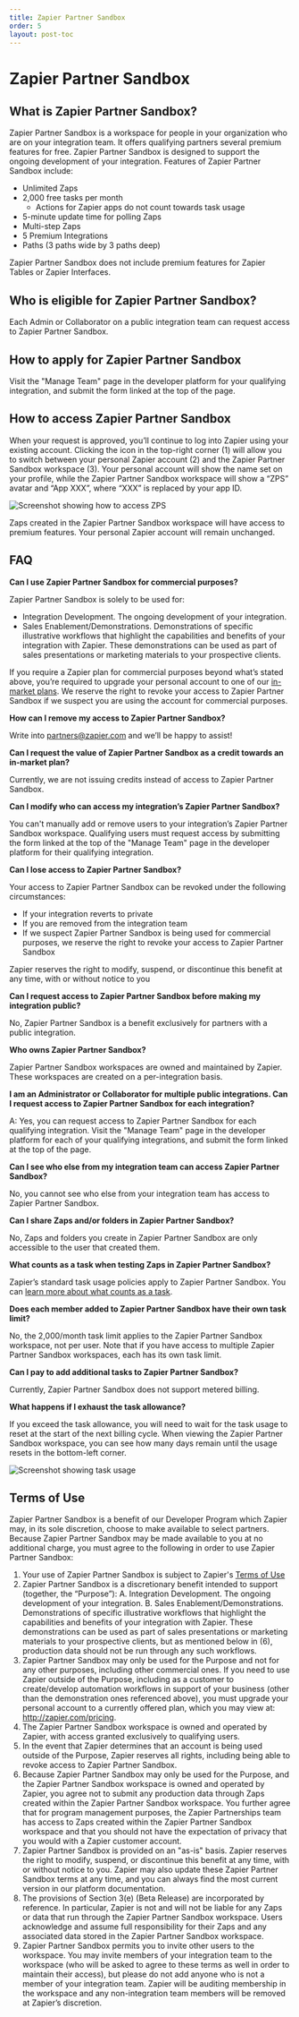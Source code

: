 ```yaml
---
title: Zapier Partner Sandbox
order: 5
layout: post-toc
---
```


# Zapier Partner Sandbox

## What is Zapier Partner Sandbox?
Zapier Partner Sandbox is a workspace for people in your organization who are on your integration team. It offers qualifying partners several premium features for free. Zapier Partner Sandbox is designed to support the ongoing development of your integration. Features of Zapier Partner Sandbox include:

- Unlimited Zaps
- 2,000 free tasks per month
    - Actions for Zapier apps do not count towards task usage
- 5-minute update time for polling Zaps
- Multi-step Zaps
- 5 Premium Integrations
- Paths (3 paths wide by 3 paths deep)

Zapier Partner Sandbox does not include premium features for Zapier Tables or Zapier Interfaces.

## Who is eligible for Zapier Partner Sandbox?
Each Admin or Collaborator on a public integration team can request access to Zapier Partner Sandbox.

## How to apply for Zapier Partner Sandbox
Visit the "Manage Team" page in the developer platform for your qualifying integration, and submit the form linked at the top of the page.

## How to access Zapier Partner Sandbox
When your request is approved, you’ll continue to log into Zapier using your existing account. Clicking the icon in the top-right corner (1) will allow you to switch between your personal Zapier account (2) and the Zapier Partner Sandbox workspace (3). Your personal account will show the name set on your profile, while the Zapier Partner Sandbox workspace will show a “ZPS” avatar and “App XXX”, where “XXX” is replaced by your app ID.

![Screenshot showing how to access ZPS](https://cdn.zappy.app/e68a9ed3f83d64375017a785eaf9e3c2.png)

Zaps created in the Zapier Partner Sandbox workspace will have access to premium features. Your personal Zapier account will remain unchanged.

## FAQ

**Can I use Zapier Partner Sandbox for commercial purposes?**

Zapier Partner Sandbox is solely to be used for:
- Integration Development. The ongoing development of your integration.
- Sales Enablement/Demonstrations. Demonstrations of specific illustrative workflows that highlight the capabilities and benefits of your integration with Zapier. These demonstrations can be used as part of sales presentations or marketing materials to your prospective clients.

If you require a Zapier plan for commercial purposes beyond what’s stated above, you’re required to upgrade your personal account to one of our [in-market plans](https://zapier.com/pricing). We reserve the right to revoke your access to Zapier Partner Sandbox if we suspect you are using the account for commercial purposes.


**How can I remove my access to Zapier Partner Sandbox?**

Write into partners@zapier.com and we’ll be happy to assist!

**Can I request the value of Zapier Partner Sandbox as a credit towards an in-market plan?**

Currently, we are not issuing credits instead of access to Zapier Partner Sandbox.


**Can I modify who can access my integration’s Zapier Partner Sandbox?**

You can't manually add or remove users to your integration’s Zapier Partner Sandbox workspace. Qualifying users must request access by submitting the form linked at the top of the "Manage Team" page in the developer platform for their qualifying integration.


**Can I lose access to Zapier Partner Sandbox?**

Your access to Zapier Partner Sandbox can be revoked under the following circumstances:
- If your integration reverts to private
- If you are removed from the integration team
- If we suspect Zapier Partner Sandbox is being used for commercial purposes, we reserve the right to revoke your access to Zapier Partner Sandbox

Zapier reserves the right to modify, suspend, or discontinue this benefit at any time, with or without notice to you


**Can I request access to Zapier Partner Sandbox before making my integration public?**

No, Zapier Partner Sandbox is a benefit exclusively for partners with a public integration.


**Who owns Zapier Partner Sandbox?**

Zapier Partner Sandbox workspaces are owned and maintained by Zapier. These workspaces are created on a per-integration basis.


**I am an Administrator or Collaborator for multiple public integrations. Can I request access to Zapier Partner Sandbox for each integration?**

A: Yes, you can request access to Zapier Partner Sandbox for each qualifying integration. Visit the "Manage Team" page in the developer platform for each of your qualifying integrations, and submit the form linked at the top of the page.


**Can I see who else from my integration team can access Zapier Partner Sandbox?**

No, you cannot see who else from your integration team has access to Zapier Partner Sandbox.


**Can I share Zaps and/or folders in Zapier Partner Sandbox?**

No, Zaps and folders you create in Zapier Partner Sandbox are only accessible to the user that created them.


**What counts as a task when testing Zaps in Zapier Partner Sandbox?**

Zapier’s standard task usage policies apply to Zapier Partner Sandbox. You can [learn more about what counts as a task](https://help.zapier.com/hc/en-us/articles/8496196837261-How-is-usage-measured-in-Zapier).


**Does each member added to Zapier Partner Sandbox have their own task limit?**

No, the 2,000/month task limit applies to the Zapier Partner Sandbox workspace, not per user. Note that if you have access to multiple Zapier Partner Sandbox workspaces, each has its own task limit.

**Can I pay to add additional tasks to Zapier Partner Sandbox?**

Currently, Zapier Partner Sandbox does not support metered billing.


**What happens if I exhaust the task allowance?**

If you exceed the task allowance, you will need to wait for the task usage to reset at the start of the next billing cycle. When viewing the Zapier Partner Sandbox workspace, you can see how many days remain until the usage resets in the bottom-left corner.

![Screenshot showing task usage](https://cdn.zappy.app/6876f7a7b903b5d89cdbd08e3874437c.png)

## Terms of Use

Zapier Partner Sandbox is a benefit of our Developer Program which Zapier may, in its sole discretion, choose to make available to select partners. Because Zapier Partner Sandbox may be made available to you at no additional charge, you must agree to the following in order to use Zapier Partner Sandbox:

1. Your use of Zapier Partner Sandbox is subject to Zapier's [Terms of Use](https://zapier.com/legal/website-terms-of-use)
2. Zapier Partner Sandbox is a discretionary benefit intended to support (together, the “Purpose”): A. Integration Development. The ongoing development of your integration. B. Sales Enablement/Demonstrations. Demonstrations of specific illustrative workflows that highlight the capabilities and benefits of your integration with Zapier. These demonstrations can be used as part of sales presentations or marketing materials to your prospective clients, but as mentioned below in (6), production data should not be run through any such workflows.
3. Zapier Partner Sandbox may only be used for the Purpose and not for any other purposes, including other commercial ones. If you need to use Zapier outside of the Purpose, including as a customer to create/develop automation workflows in support of your business (other than the demonstration ones referenced above), you must upgrade your personal account to a currently offered plan, which you may view at: http://zapier.com/pricing.
4. The Zapier Partner Sandbox workspace is owned and operated by Zapier, with access granted exclusively to qualifying users.
5. In the event that Zapier determines that an account is being used outside of the Purpose, Zapier reserves all rights, including being able to revoke access to Zapier Partner Sandbox.
6. Because Zapier Partner Sandbox may only be used for the Purpose, and the Zapier Partner Sandbox workspace is owned and operated by Zapier, you agree not to submit any production data through Zaps created within the Zapier Partner Sandbox workspace. You further agree that for program management purposes, the Zapier Partnerships team has access to Zaps created within the Zapier Partner Sandbox workspace and that you should not have the expectation of privacy that you would with a Zapier customer account.
7. Zapier Partner Sandbox is provided on an "as-is" basis. Zapier reserves the right to modify, suspend, or discontinue this benefit at any time, with or without notice to you. Zapier may also update these Zapier Partner Sandbox terms at any time, and you can always find the most current version in our platform documentation.
8. The provisions of Section 3(e) (Beta Release) are incorporated by reference. In particular, Zapier is not and will not be liable for any Zaps or data that run through the Zapier Partner Sandbox workspace. Users acknowledge and assume full responsibility for their Zaps and any associated data stored in the Zapier Partner Sandbox workspace.
9. Zapier Partner Sandbox permits you to invite other users to the workspace. You may invite members of your integration team to the workspace (who will be asked to agree to these terms as well in order to maintain their access), but please do not add anyone who is not a member of your integration team. Zapier will be auditing membership in the workspace and any non-integration team members will be removed at Zapier’s discretion.